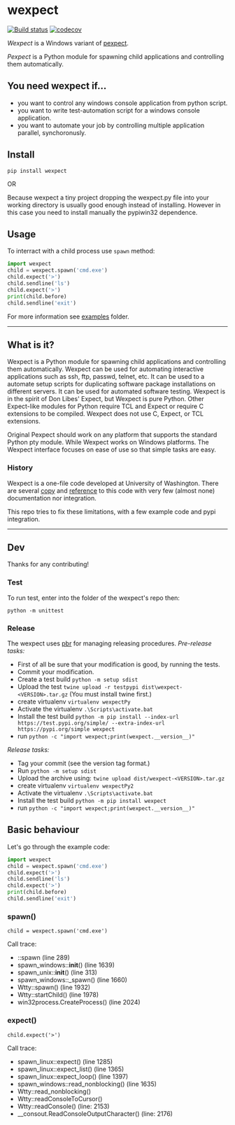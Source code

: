 # **wexpect**

[![Build status](https://ci.appveyor.com/api/projects/status/tbji72d5s0tagrt9?svg=true)](https://ci.appveyor.com/project/raczben/wexpect)
[![codecov](https://codecov.io/gh/raczben/wexpect/branch/master/graph/badge.svg)](https://codecov.io/gh/raczben/wexpect)

*Wexpect* is a Windows variant of [pexpect](https://pexpect.readthedocs.io/en/stable/).

*Pexpect* is a Python module for spawning child applications and controlling
them automatically.

## You need wexpect if...

 - you want to control any windows console application from python script.
 - you want to write test-automation script for a windows console application.
 - you want to automate your job by controlling multiple application parallel, synchoronusly.

## **Install**

    pip install wexpect

OR

Because wexpect a tiny project dropping the wexpect.py file into your working directory is usually
good enough instead of installing. However in this case you need to install manually the pypiwin32
dependence.


## **Usage**

To interract with a child process use `spawn` method:

```python
import wexpect 
child = wexpect.spawn('cmd.exe')
child.expect('>')
child.sendline('ls')
child.expect('>')
print(child.before)
child.sendline('exit')
```

For more information see [examples](./examples) folder.

---
## What is it?

Wexpect is a Python module for spawning child applications and controlling
them automatically. Wexpect can be used for automating interactive applications
such as ssh, ftp, passwd, telnet, etc. It can be used to a automate setup
scripts for duplicating software package installations on different servers. It
can be used for automated software testing. Wexpect is in the spirit of Don
Libes' Expect, but Wexpect is pure Python. Other Expect-like modules for Python
require TCL and Expect or require C extensions to be compiled. Wexpect does not
use C, Expect, or TCL extensions. 

Original Pexpect should work on any platform that supports the standard Python pty module. While
Wexpect works on Windows platforms. The Wexpect interface focuses on ease of use so that simple
tasks are easy.


### History

Wexpect is a one-file code developed at University of Washington. There are several
[copy](https://gist.github.com/anthonyeden/8488763) and
[reference](https://mediarealm.com.au/articles/python-pexpect-windows-wexpect/)
to this code with very few (almost none) documentation nor integration.

This repo tries to fix these limitations, with a few example code and pypi integration.


---
## Dev

Thanks for any contributing!

### Test

To run test, enter into the folder of the wexpect's repo then:

`python -m unittest`

### Release

The wexpect uses [pbr](https://docs.openstack.org/pbr/latest/) for managing releasing procedures.
*Pre-release tasks:*

 - First of all be sure that your modification is good, by running the tests.
 - Commit your modification.
 - Create a test build `python -m setup sdist`
 - Upload the test `twine upload -r testpypi dist\wexpect-<VERSION>.tar.gz`  (You must install twine first.)
 - create virtualenv `virtualenv wexpectPy`
 - Activate the virtualenv `.\Scripts\activate.bat`
 - Install the test build `python -m pip install --index-url https://test.pypi.org/simple/ --extra-index-url https://pypi.org/simple wexpect`
 - run `python -c "import wexpect;print(wexpect.__version__)"` 
 
*Release tasks:*

 - Tag your commit (see the version tag format.)
 - Run `python -m setup sdist`
 - Upload the archive using: `twine upload dist/wexpect-<VERSION>.tar.gz`
 - create virtualenv `virtualenv wexpectPy2`
 - Activate the virtualenv `.\Scripts\activate.bat`
 - Install the test build `python -m pip install wexpect`
 - run `python -c "import wexpect;print(wexpect.__version__)"` 
 
## Basic behaviour

Let's go through the example code:

```python
import wexpect 
child = wexpect.spawn('cmd.exe')
child.expect('>')
child.sendline('ls')
child.expect('>')
print(child.before)
child.sendline('exit')
```

### spawn()

`child = wexpect.spawn('cmd.exe')`

Call trace:

 - ::spawn                          (line 289)
 - spawn_windows::__init__()        (line 1639)
 - spawn_unix::__init__()           (line 313)
 - spawn_windows::_spawn()          (line 1660)
 - Wtty::spawn()                    (line 1932)
 - Wtty::startChild()               (line 1978)
 - win32process.CreateProcess()     (line 2024)
 
 

### expect()

`child.expect('>')`

Call trace:

 - spawn_linux::expect()            (line 1285)
 - spawn_linux::expect_list()       (line 1365)
 - spawn_linux::expect_loop()       (line 1397)
 - spawn_windows::read_nonblocking() (line 1635)
 - Wtty::read_nonblocking()
 - Wtty::readConsoleToCursor()
 - Wtty::readConsole()              (line: 2153)
 - __consout.ReadConsoleOutputCharacter() (line: 2176)
    

